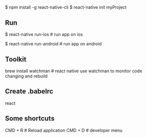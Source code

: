 ##
  $ npm install -g react-native-cli
  $ react-native init myProject

## Run 
  $ react-native run-ios       # run app on ios

  $ react-native run-android   # run app on android

## Toolkit
  brew install watchman  # react native use watchman to monitor code changing and rebuild

## Create .babelrc
  react

## Some shortcuts
  CMD + R            # Reload application
  CMD + D            # developer menu
